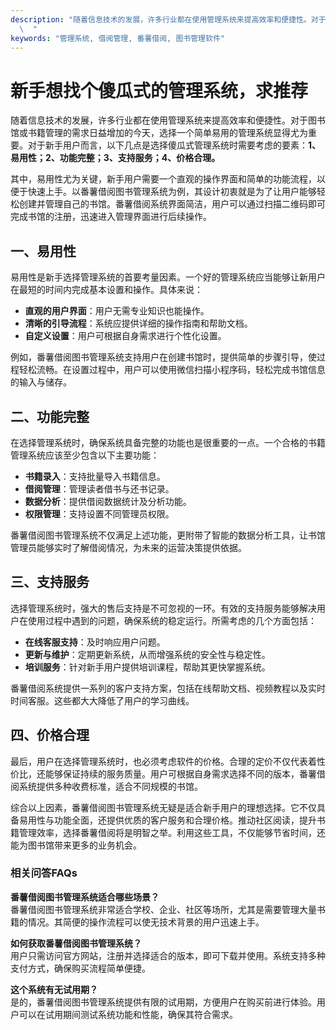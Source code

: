 ```yaml
---
description: "随着信息技术的发展，许多行业都在使用管理系统来提高效率和便捷性。对于图书馆或书籍管理的需求日益增加的今天，选择一个简单易用的管理系统显得尤为重要。对于新手用户而言，以下几点是选择傻瓜式管理系统时需要考虑的要素：**1、易用性；2、功能完整；3、支持服务；4、价格合理。**\
  \  "
keywords: "管理系统, 借阅管理, 番薯借阅, 图书管理软件"
---
```

# 新手想找个傻瓜式的管理系统，求推荐

随着信息技术的发展，许多行业都在使用管理系统来提高效率和便捷性。对于图书馆或书籍管理的需求日益增加的今天，选择一个简单易用的管理系统显得尤为重要。对于新手用户而言，以下几点是选择傻瓜式管理系统时需要考虑的要素：**1、易用性；2、功能完整；3、支持服务；4、价格合理。**  

其中，易用性尤为关键，新手用户需要一个直观的操作界面和简单的功能流程，以便于快速上手。以番薯借阅图书管理系统为例，其设计初衷就是为了让用户能够轻松创建并管理自己的书馆。番薯借阅系统界面简洁，用户可以通过扫描二维码即可完成书馆的注册，迅速进入管理界面进行后续操作。

## **一、易用性**

易用性是新手选择管理系统的首要考量因素。一个好的管理系统应当能够让新用户在最短的时间内完成基本设置和操作。具体来说：

- **直观的用户界面**：用户无需专业知识也能操作。
- **清晰的引导流程**：系统应提供详细的操作指南和帮助文档。
- **自定义设置**：用户可根据自身需求进行个性化设置。

例如，番薯借阅图书管理系统支持用户在创建书馆时，提供简单的步骤引导，使过程轻松流畅。在设置过程中，用户可以使用微信扫描小程序码，轻松完成书馆信息的输入与储存。

## **二、功能完整**

在选择管理系统时，确保系统具备完整的功能也是很重要的一点。一个合格的书籍管理系统应该至少包含以下主要功能：

- **书籍录入**：支持批量导入书籍信息。
- **借阅管理**：管理读者借书与还书记录。
- **数据分析**：提供借阅数据统计及分析功能。
- **权限管理**：支持设置不同管理员权限。

番薯借阅图书管理系统不仅满足上述功能，更附带了智能的数据分析工具，让书馆管理员能够实时了解借阅情况，为未来的运营决策提供依据。

## **三、支持服务**

选择管理系统时，强大的售后支持是不可忽视的一环。有效的支持服务能够解决用户在使用过程中遇到的问题，确保系统的稳定运行。所需考虑的几个方面包括：

- **在线客服支持**：及时响应用户问题。
- **更新与维护**：定期更新系统，从而增强系统的安全性与稳定性。
- **培训服务**：针对新手用户提供培训课程，帮助其更快掌握系统。

番薯借阅系统提供一系列的客户支持方案，包括在线帮助文档、视频教程以及实时时间客服。这些都大大降低了用户的学习曲线。

## **四、价格合理**

最后，用户在选择管理系统时，也必须考虑软件的价格。合理的定价不仅代表着性价比，还能够保证持续的服务质量。用户可根据自身需求选择不同的版本，番薯借阅系统提供多种收费标准，适合不同规模的书馆。

综合以上因素，番薯借阅图书管理系统无疑是适合新手用户的理想选择。它不仅具备易用性与功能全面，还提供优质的客户服务和合理价格。推动社区阅读，提升书籍管理效率，选择番薯借阅将是明智之举。利用这些工具，不仅能够节省时间，还能为图书馆带来更多的业务机会。

### 相关问答FAQs

**番薯借阅图书管理系统适合哪些场景？**  
番薯借阅图书管理系统非常适合学校、企业、社区等场所，尤其是需要管理大量书籍的情况。其简便的操作流程可以使无技术背景的用户迅速上手。

**如何获取番薯借阅图书管理系统？**  
用户只需访问官方网站，注册并选择适合的版本，即可下载并使用。系统支持多种支付方式，确保购买流程简单便捷。

**这个系统有无试用期？**  
是的，番薯借阅图书管理系统提供有限的试用期，方便用户在购买前进行体验。用户可以在试用期间测试系统功能和性能，确保其符合需求。
